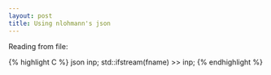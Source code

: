 ```yaml
---
layout: post
title: Using nlohmann's json
---
```


Reading from file:

{% highlight C %}
json inp;
std::ifstream(fname) >> inp;
{% endhighlight %}
